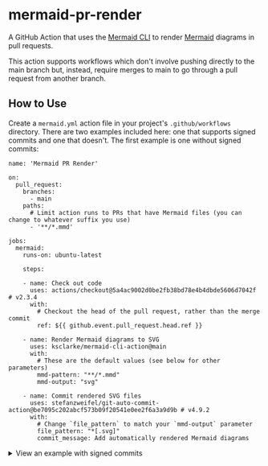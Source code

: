 # mermaid-pr-render

A GitHub Action that uses the [Mermaid CLI](https://github.com/mermaid-js/mermaid-cli) to render [Mermaid](https://mermaid-js.github.io/mermaid/#/) diagrams in pull requests.

This action supports workflows which don't involve pushing directly to the main branch but, instead, require merges to main to go through a pull request from another branch.

## How to Use

Create a `mermaid.yml` action file in your project's `.github/workflows` directory. There are two examples included here: one that supports signed commits and one that doesn't. The first example is one without signed commits:

```
name: 'Mermaid PR Render'

on:
  pull_request:
    branches:
      - main
    paths:
      # Limit action runs to PRs that have Mermaid files (you can change to whatever suffix you use)
      - '**/*.mmd'

jobs:
  mermaid:
    runs-on: ubuntu-latest

    steps:

    - name: Check out code
      uses: actions/checkout@5a4ac9002d0be2fb38bd78e4b4dbde5606d7042f # v2.3.4
      with:
        # Checkout the head of the pull request, rather than the merge commit
        ref: ${{ github.event.pull_request.head.ref }}

    - name: Render Mermaid diagrams to SVG
      uses: ksclarke/mermaid-cli-action@main
      with:
        # These are the default values (see below for other parameters)
        mmd-pattern: "**/*.mmd"
        mmd-output: "svg"

    - name: Commit rendered SVG files
      uses: stefanzweifel/git-auto-commit-action@be7095c202abcf573b09f20541e0ee2f6a3a9d9b # v4.9.2
      with:
        # Change `file_pattern` to match your `mmd-output` parameter
        file_pattern: "*[.svg]"
        commit_message: Add automatically rendered Mermaid diagrams
```

<details>
<summary>View an example with signed commits</summary>
```
name: 'Mermaid PR Render'

on:
  pull_request:
    branches:
      - main
    paths:
      - '**/*.mmd'

jobs:
  mermaid:
    runs-on: ubuntu-latest

    steps:

    - name: Check out code
      uses: actions/checkout@5a4ac9002d0be2fb38bd78e4b4dbde5606d7042f # v2.3.4
      with:
        ref: ${{ github.event.pull_request.head.ref }}

    - name: Render Mermaid diagrams to SVG
      uses: ksclarke/mermaid-cli-action@main
      with:
        mmd-pattern: "**/*.mmd"
        mmd-output: "svg"

    - name: Import GPG key
      uses: crazy-max/ghaction-import-gpg@b0793c0060c97f4ef0efbac949d476c6499b7775 # v3.1.0
      with:
        # Put your private GPG key and passphrase in your project's secrets
        gpg-private-key: ${{ secrets.BUILD_KEY }}
        passphrase: ${{ secrets.BUILD_PASSPHRASE }}
        git-user-signingkey: true
        git-commit-gpgsign: true

    - name: Commit rendered SVG files
      uses: stefanzweifel/git-auto-commit-action@be7095c202abcf573b09f20541e0ee2f6a3a9d9b # v4.9.2
      with:
        file_pattern: "*[.svg]"
        commit_message: Add automatically rendered Mermaid diagrams
        # Include the bot (or account) whose GPG key you've stored)
        commit_user_name: Your Bot
        commit_user_email: your_bot@example.com
```
</details>

This will run the action when a pull request is opened and update the PR branch with the rendered Mermaid diagram. The rendered diagram is stored in the same directory as the source Mermaid text file. The rendered diagram can then be referenced from the documentation page (e.g. README.md or ARCHITECTURE.md) using an `img` tag.
